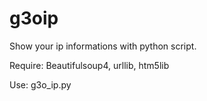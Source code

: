 # g3oip
Show your ip informations with python script.

Require: Beautifulsoup4, urllib, htm5lib

Use: g3o_ip.py
